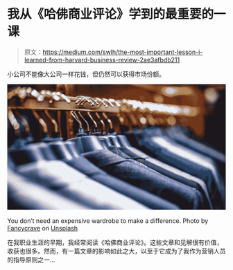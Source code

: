 # 我从《哈佛商业评论》学到的最重要的一课

> 原文：<https://medium.com/swlh/the-most-important-lesson-i-learned-from-harvard-business-review-2ae3afbdb211>

小公司不能像大公司一样花钱，但仍然可以获得市场份额。

![](img/f0d2940ff89a478c6dfba086d84cbbcc.png)

You don’t need an expensive wardrobe to make a difference. Photo by [Fancycrave](https://unsplash.com/photos/oxBMKq7T9ls?utm_source=unsplash&utm_medium=referral&utm_content=creditCopyText) on [Unsplash](https://unsplash.com/search/photos/business?utm_source=unsplash&utm_medium=referral&utm_content=creditCopyText)

在我职业生涯的早期，我经常阅读《哈佛商业评论》。这些文章和见解很有价值，收获也很多。然而，有一篇文章的影响如此之大，以至于它成为了我作为营销人员的指导原则之一…